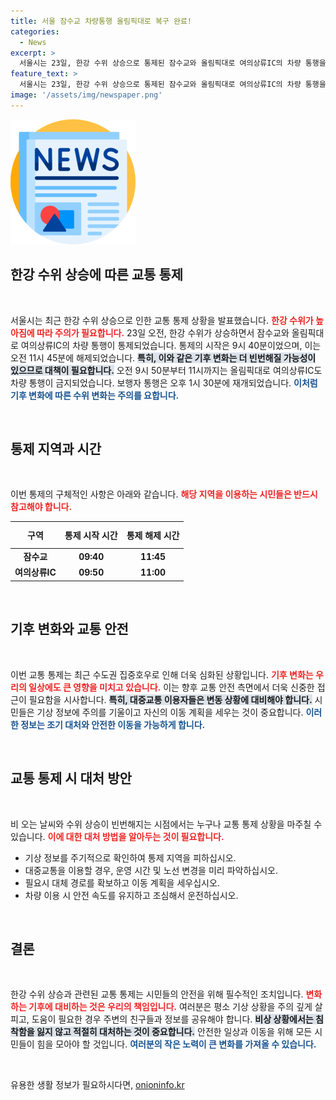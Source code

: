 ```yaml
---
title: 서울 잠수교 차량통행 올림픽대로 복구 완료!
categories:
  - News
excerpt: >
  서울시는 23일, 한강 수위 상승으로 통제된 잠수교와 올림픽대로 여의상류IC의 차량 통행을 재개했다고 밝혔다. 이틀간의 집중호우가 가져온 변화를 놓치지 마세요!
feature_text: >
  서울시는 23일, 한강 수위 상승으로 통제된 잠수교와 올림픽대로 여의상류IC의 차량 통행을 재개했다고 밝혔다. 이틀간의 집중호우가 가져온 변화를 놓치지 마세요!
image: '/assets/img/newspaper.png'
---
```


<p><img src="/assets/img/newspaper.png" alt="kimp 속보" /></p>

<h2 data-ke-size="size26">한강 수위 상승에 따른 교통 통제</h2>

<p data-ke-size="size16">&nbsp;</p>

<p>서울시는 최근 한강 수위 상승으로 인한 교통 통제 상황을 발표했습니다. <b><span style="color: #ee2323;">한강 수위가 높아짐에 따라 주의가 필요합니다.</span></b> 23일 오전, 한강 수위가 상승하면서 잠수교와 올림픽대로 여의상류IC의 차량 통행이 통제되었습니다. 통제의 시작은 9시 40분이었으며, 이는 오전 11시 45분에 해제되었습니다. <b><span style="background-color: #21538527;">특히, 이와 같은 기후 변화는 더 빈번해질 가능성이 있으므로 대책이 필요합니다.</span></b> 오전 9시 50분부터 11시까지는 올림픽대로 여의상류IC도 차량 통행이 금지되었습니다. 보행자 통행은 오후 1시 30분에 재개되었습니다. <b><span style="color: #1a5490;">이처럼 기후 변화에 따른 수위 변화는 주의를 요합니다.</span></b></p>

<p data-ke-size="size16">&nbsp;</p>

<h2 data-ke-size="size26">통제 지역과 시간</h2>

<p data-ke-size="size16">&nbsp;</p>

<p>이번 통제의 구체적인 사항은 아래와 같습니다. <b><span style="color: #ee2323;">해당 지역을 이용하는 시민들은 반드시 참고해야 합니다.</span></b></p>

<table style="width: 100%; border-collapse: collapse;">
  <thead>
    <tr>
      <th style="text-align: center; height: 35px;"><b>구역</b></th>
      <th style="text-align: center; height: 35px;"><b>통제 시작 시간</b></th>
      <th style="text-align: center; height: 35px;"><b>통제 해제 시간</b></th>
    </tr>
  </thead>
  <tbody>
    <tr>
      <td style="text-align: center; height: 17px;"><b>잠수교</b></td>
      <td style="text-align: center; height: 17px;"><b>09:40</b></td>
      <td style="text-align: center; height: 17px;"><b>11:45</b></td>
    </tr>
    <tr>
      <td style="text-align: center; height: 17px;"><b>여의상류IC</b></td>
      <td style="text-align: center; height: 17px;"><b>09:50</b></td>
      <td style="text-align: center; height: 17px;"><b>11:00</b></td>
    </tr>
  </tbody>
</table>

<p data-ke-size="size16">&nbsp;</p>

<h2 data-ke-size="size26">기후 변화와 교통 안전</h2>

<p data-ke-size="size16">&nbsp;</p>

<p>이번 교통 통제는 최근 수도권 집중호우로 인해 더욱 심화된 상황입니다. <b><span style="color: #ee2323;">기후 변화는 우리의 일상에도 큰 영향을 미치고 있습니다.</span></b> 이는 향후 교통 안전 측면에서 더욱 신중한 접근이 필요함을 시사합니다. <b><span style="background-color: #21538527;">특히, 대중교통 이용자들은 변동 상황에 대비해야 합니다.</span></b> 시민들은 기상 정보에 주의를 기울이고 자신의 이동 계획을 세우는 것이 중요합니다. <b><span style="color: #1a5490;">이러한 정보는 조기 대처와 안전한 이동을 가능하게 합니다.</span></b></p>

<p data-ke-size="size16">&nbsp;</p>

<h2 data-ke-size="size26">교통 통제 시 대처 방안</h2>

<p data-ke-size="size16">&nbsp;</p>

<p>비 오는 날씨와 수위 상승이 빈번해지는 시점에서는 누구나 교통 통제 상황을 마주칠 수 있습니다. <b><span style="color: #ee2323;">이에 대한 대처 방법을 알아두는 것이 필요합니다.</span></b> </p>

<ul>
  <li>기상 정보를 주기적으로 확인하여 통제 지역을 피하십시오.</li>
  <li>대중교통을 이용할 경우, 운영 시간 및 노선 변경을 미리 파악하십시오.</li>
  <li>필요시 대체 경로를 확보하고 이동 계획을 세우십시오.</li>
  <li>차량 이용 시 안전 속도를 유지하고 조심해서 운전하십시오.</li>
</ul>

<p data-ke-size="size16">&nbsp;</p>

<h2 data-ke-size="size26">결론</h2>

<p data-ke-size="size16">&nbsp;</p>

<p>한강 수위 상승과 관련된 교통 통제는 시민들의 안전을 위해 필수적인 조치입니다. <b><span style="color: #ee2323;">변화하는 기후에 대비하는 것은 우리의 책임입니다.</span></b> 여러분은 평소 기상 상황을 주의 깊게 살피고, 도움이 필요한 경우 주변의 친구들과 정보를 공유해야 합니다. <b><span style="background-color: #21538527;">비상 상황에서는 침착함을 잃지 않고 적절히 대처하는 것이 중요합니다.</span></b> 안전한 일상과 이동을 위해 모든 시민들이 힘을 모아야 할 것입니다. <b><span style="color: #1a5490;">여러분의 작은 노력이 큰 변화를 가져올 수 있습니다.</span></b></p>

<p data-ke-size="size16">&nbsp;</p>
유용한 생활 정보가 필요하시다면, <a href="https://onioninfo.kr" rel="dofollow">onioninfo.kr</a>


